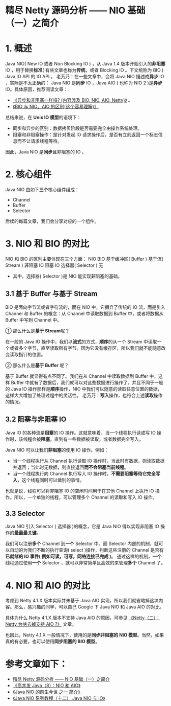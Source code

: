# 精尽 Netty 源码分析 —— NIO 基础（一）之简介

# 1. 概述

Java NIO( New IO 或者 Non Blocking IO ) ，从 Java 1.4 版本开始引入的**非阻塞** IO ，用于替换**标准**( 有些文章也称为**传统**，或者 Blocking IO 。下文统称为 BIO ) Java IO API 的 IO API 。
老艿艿：在一些文章中，会将 Java NIO 描述成**异步** IO ，实际是不太正确的： Java NIO 是**同步** IO ，Java AIO ( 也称为 NIO 2 )是**异步** IO。具体原因，推荐阅读文章：

- [《异步和非阻塞一样吗? (内容涉及 BIO, NIO, AIO, Netty)》](https://blog.csdn.net/matthew_zhang/article/details/71328697) 。
- [《BIO 与 NIO、AIO 的区别(这个容易理解)》](https://blog.csdn.net/skiof007/article/details/52873421)

总结来说，在 **Unix IO 模型**的语境下：

- 同步和异步的区别：数据拷贝阶段是否需要完全由操作系统处理。
- 阻塞和非阻塞操作：是针对发起 IO 请求操作后，是否有立刻返回一个标志信息而不让请求线程等待。

因此，Java NIO 是**同步**且非阻塞的 IO 。

# 2. 核心组件

Java NIO 由如下**三个**核心组件组成：

- Channel
- Buffer
- Selector

后续的每篇文章，我们会分享对应的一个组件。

# 3. NIO 和 BIO 的对比

NIO 和 BIO 的区别主要体现在三个方面：
NIO BIO 基于缓冲区( Buffer ) 基于流( Stream ) **非**阻塞 IO 阻塞 IO 选择器( Selector ) 无

- 其中，选择器( Selector )是 NIO 能实现**非**阻塞的基础。

## 3.1 基于 Buffer 与基于 Stream

BIO 是面向字节流或者字符流的，而在 NIO 中，它摒弃了传统的 IO 流，而是引入 Channel 和 Buffer 的概念：从 Channel 中读取数据到 Buffer 中，或者将数据从 Buffer 中写到 Channel 中。

① 那么什么是**基于 Stream**呢？

在一般的 Java IO 操作中，我们以**流式**的方式，**顺序**的从一个 Stream 中读取一个或者多个字节，直至读取所有字节。因为它没有缓存区，所以我们就不能随意改变读取指针的位置。

② 那么什么是**基于 Buffer** 呢？

基于 Buffer 就显得有点不同了。我们在从 Channel 中读取数据到 Buffer 中，这样 Buffer 中就有了数据后，我们就可以对这些数据进行操作了。并且不同于一般的 Java IO 操作那样是**顺序**操作，NIO 中我们可以随意的读取任意位置的数据，这样大大增加了处理过程中的灵活性。
老艿艿：**写入**操作，也符合上述**读取**操作的情况。

## 3.2 阻塞与非阻塞 IO

Java IO 的各种流是**阻塞**的 IO 操作。这就意味着，当一个线程执行读或写 IO 操作时，该线程会被**阻塞**，直到有一些数据被读取，或者数据完全写入。

Java NIO 可以让我们**非阻塞**的使用 IO 操作。例如：

- 当一个线程执行从 Channel 执行读取 IO 操作时，当此时有数据，则读取数据并返回；当此时无数据，则直接返回**而不会阻塞当前线程**。
- 当一个线程执行向 Channel 执行写入 IO 操作时，**不需要阻塞等待它完全写入**，这个线程同时可以做别的事情。

也就是说，线程可以将非阻塞 IO 的空闲时间用于在其他 Channel 上执行 IO 操作。所以，一个单独的线程，可以管理多个 Channel 的读取和写入 IO 操作。

## 3.3 Selector

Java NIO 引入 Selector ( 选择器 )的概念，它是 Java NIO 得以实现非阻塞 IO 操作的**最最最关键**。

我们可以注册**多个** Channel 到**一个** Selector 中。而 Selector 内部的机制，就可以自动的为我们不断的执行查询( select )操作，判断这些注册的 Channel 是否有**已就绪的 IO 事件( 例如可读，可写，网络连接已完成 )**。
通过这样的机制，**一个**线程通过使用**一个** Selector ，就可以非常简单且高效的来管理**多个** Channel 了。

# 4. NIO 和 AIO 的对比

考虑到 Netty 4.1.X 版本实际并未基于 Java AIO 实现，所以我们就省略掉这块内容。那么，感兴趣的同学，可以自己 Google 下 Java NIO 和 Java AIO 的对比。

具体为什么 Netty 4.1.X 版本不支持 Java AIO 的原因，可参见 [《Netty（二）：Netty 为啥去掉支持 AIO ?》](https://juejin.im/entry/5a8ed33b6fb9a0634c26801c) 文章。

也因此，Netty 4.1.X 一般情况下，使用的是**同步非阻塞的 NIO 模型**。当然，如果真的有必要，也可以使用**同步阻塞的 BIO 模型**。

# 参考文章如下：

- [精尽 Netty 源码分析 —— NIO 基础（一）之简介](http://svip.iocoder.cn/Netty/nio-1-intro/)
- [《高并发 Java（8）：NIO 和 AIO》](http://www.importnew.com/21341.html)
- [《Java NIO 的前生今世 之一 简介》](https://segmentfault.com/a/1190000006824091)
- [《Java NIO 系列教程（十二） Java NIO 与 IO》](http://ifeve.com/java-nio-vs-io/)
